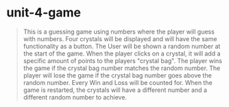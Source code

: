 # unit-4-game

> This is a guessing game using numbers where the player will guess with numbers.
> Four crystals will be displayed and will have the same functionality as a button.
> The User will be shown a random number at the start of the game.
> When the player clicks on a crystal, it will add a specific amount of points to the players "crystal bag".
> The player wins the game if the crystal bag number matches the random number.
> The player will lose the game if the crystal bag number goes above the random number.
> Every Win and Loss will be counted for.
> When the game is restarted, the crystals will have a different number and a different random number to achieve.